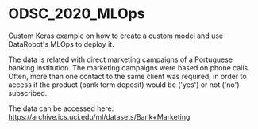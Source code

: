 # ODSC_2020_MLOps
Custom Keras example on how to create a custom model and use DataRobot's MLOps to deploy it.

The data is related with direct marketing campaigns of a Portuguese banking institution. The marketing campaigns were based on phone calls. Often, more than one contact to the same client was required, in order to access if the product (bank term deposit) would be ('yes') or not ('no') subscribed.

The data can be accessed here: https://archive.ics.uci.edu/ml/datasets/Bank+Marketing
